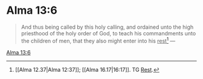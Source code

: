 # Alma 13:6

> And thus being called by this holy calling, and ordained unto the high priesthood of the holy order of God, to teach his commandments unto the children of men, that they also might enter into his <u>rest</u>[^a] —

[Alma 13:6](https://www.churchofjesuschrist.org/study/scriptures/bofm/alma/13?lang=eng&id=p6#p6)


[^a]: [[Alma 12.37|Alma 12:37]]; [[Alma 16.17|16:17]]. TG [Rest](https://www.churchofjesuschrist.org/study/scriptures/tg/rest?lang=eng).
